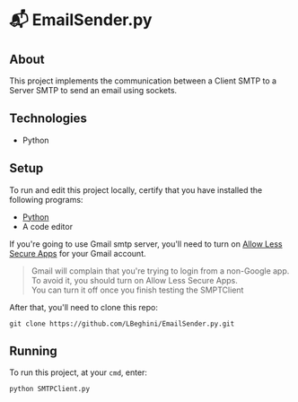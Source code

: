 # :mailbox_with_mail: EmailSender.py

## About

This project implements the communication between a Client SMTP to a Server SMTP to send an email using sockets.

## Technologies

- Python

## Setup

To run and edit this project locally, certify that you have installed the following programs:

- [Python](https://www.python.org/downloads/)
- A code editor

If you're going to use Gmail smtp server, you'll need to turn on [Allow Less Secure Apps](https://myaccount.google.com/lesssecureapps) for your Gmail account.


> Gmail will complain that you're trying to login from a non-Google app. To avoid it, you should turn on Allow Less Secure Apps.  
You can turn it off once you finish testing the SMPTClient

After that, you'll need to clone this repo:

```
git clone https://github.com/LBeghini/EmailSender.py.git
``` 

## Running

To run this project, at your ```cmd```, enter:

```
python SMTPClient.py
```
